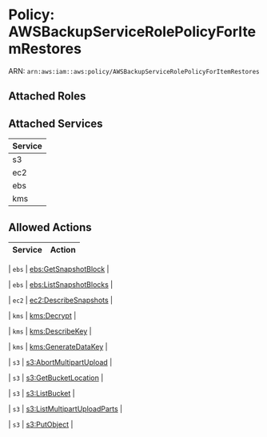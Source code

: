 # Policy: AWSBackupServiceRolePolicyForItemRestores

ARN: `arn:aws:iam::aws:policy/AWSBackupServiceRolePolicyForItemRestores`

## Attached Roles

## Attached Services

| Service |
|---------|
| s3 |
| ec2 |
| ebs |
| kms |

## Allowed Actions

| Service | Action |
|:-------:|--------|

| `ebs` | [ebs:GetSnapshotBlock](../actions.md#ebs:getsnapshotblock) |

| `ebs` | [ebs:ListSnapshotBlocks](../actions.md#ebs:listsnapshotblocks) |

| `ec2` | [ec2:DescribeSnapshots](../actions.md#ec2:describesnapshots) |

| `kms` | [kms:Decrypt](../actions.md#kms:decrypt) |

| `kms` | [kms:DescribeKey](../actions.md#kms:describekey) |

| `kms` | [kms:GenerateDataKey](../actions.md#kms:generatedatakey) |

| `s3` | [s3:AbortMultipartUpload](../actions.md#s3:abortmultipartupload) |

| `s3` | [s3:GetBucketLocation](../actions.md#s3:getbucketlocation) |

| `s3` | [s3:ListBucket](../actions.md#s3:listbucket) |

| `s3` | [s3:ListMultipartUploadParts](../actions.md#s3:listmultipartuploadparts) |

| `s3` | [s3:PutObject](../actions.md#s3:putobject) |
